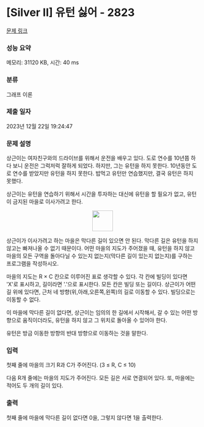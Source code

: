 # [Silver II] 유턴 싫어 - 2823 

[문제 링크](https://www.acmicpc.net/problem/2823) 

### 성능 요약

메모리: 31120 KB, 시간: 40 ms

### 분류

그래프 이론

### 제출 일자

2023년 12월 22일 19:24:47

### 문제 설명

<p>상근이는 여자친구와의 드라이브를 위해서 운전을 배우고 있다. 도로 연수를 10년쯤 하다 보니 운전은 그럭저럭 잘하게 되었다. 하지만, 그는 유턴을 하지 못한다. 10년동안 도로 연수를 받았지만 유턴을 하지 못한다. 밥먹고 유턴만 연습했지만, 결국 유턴은 하지 못했다.</p>

<p>상근이는 유턴을 연습하기 위해서 시간을 투자하는 대신에 유턴을 할 필요가 없고, 유턴이 금지된 마을로 이사가려고 한다.</p>

<p style="text-align: center;"><img alt="" src="https://upload.acmicpc.net/8b57a845-e0b4-4ee1-a16f-9a924d4680f8/-/preview/" style="width: 54px; height: 54px;"></p>

<p>상근이가 이사가려고 하는 마을은 막다른 길이 있으면 안 된다. 막다른 길은 유턴을 하지 않고는 빠져나올 수 없기 때문이다. 어떤 마을의 지도가 주어졌을 때, 유턴을 하지 않고 마을의 모든 구역을 돌아다닐 수 있는지 없는지(막다른 길이 있는지 없는지)를 구하는 프로그램을 작성하시오. </p>

<p>마을의 지도는 R × C 칸으로 이루어진 표로 생각할 수 있다. 각 칸에 빌딩이 있다면 'X'로 표시하고, 길이라면 '.'으로 표시한다. 모든 칸은 빌딩 또는 길이다. 상근이가 어떤 길 위에 있다면, 근처 네 방향(위,아래,오른쪽,왼쪽)의 길로 이동할 수 있다. 빌딩으로는 이동할 수 없다.</p>

<p>이 마을에 막다른 길이 없다면, 상근이는 임의의 한 길에서 시작해서, 갈 수 있는 어떤 방향으로 움직이더라도, 유턴을 하지 않고 그 위치로 돌아올 수 있어야 한다.</p>

<p>유턴은 방금 이동한 방향의 반대 방향으로 이동하는 것을 말한다.</p>

### 입력 

 <p>첫째 줄에 마을의 크기 R과 C가 주어진다. (3 ≤ R, C ≤ 10)</p>

<p>다음 R개 줄에는 마을의 지도가 주어진다. 모든 길은 서로 연결되어 있다. 또, 마을에는 적어도 두 개의 길이 있다.</p>

### 출력 

 <p>첫째 줄에 마을에 막다른 길이 없다면 0을, 그렇지 않다면 1을 출력한다.</p>

